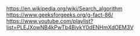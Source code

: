 https://en.wikipedia.org/wiki/Search_algorithm
https://www.geeksforgeeks.org/g-fact-86/
https://www.youtube.com/playlist?list=PLEJXowNB4kPwTb4BivkY0dENHmXdOEM3V

